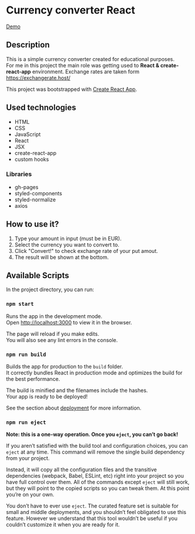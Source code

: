 # Currency converter React

[Demo](https://stolar-code.github.io/currency-converter-react/)

## Description

This is a simple currency converter created for educational purposes.<br>
For me in this project the main role was getting used to **React & create-react-app** environment.
Exchange rates are taken form https://exchangerate.host/

This project was bootstrapped with [Create React App](https://github.com/facebook/create-react-app).

## Used technologies

- HTML
- CSS
- JavaScript
- React
- JSX
- create-react-app
- custom hooks

### Libraries

- gh-pages
- styled-components
- styled-normalize
- axios

## How to use it?

1.  Type your amount in input (must be in EUR).
2.  Select the currency you want to convert to.
3.  Click "Convert!" to check exchange rate of your put amout.
4.  The result will be shown at the bottom.

## Available Scripts

In the project directory, you can run:

### `npm start`

Runs the app in the development mode.\
Open [http://localhost:3000](http://localhost:3000) to view it in the browser.

The page will reload if you make edits.\
You will also see any lint errors in the console.

### `npm run build`

Builds the app for production to the `build` folder.\
It correctly bundles React in production mode and optimizes the build for the best performance.

The build is minified and the filenames include the hashes.\
Your app is ready to be deployed!

See the section about [deployment](https://facebook.github.io/create-react-app/docs/deployment) for more information.

### `npm run eject`

**Note: this is a one-way operation. Once you `eject`, you can’t go back!**

If you aren’t satisfied with the build tool and configuration choices, you can `eject` at any time. This command will remove the single build dependency from your project.

Instead, it will copy all the configuration files and the transitive dependencies (webpack, Babel, ESLint, etc) right into your project so you have full control over them. All of the commands except `eject` will still work, but they will point to the copied scripts so you can tweak them. At this point you’re on your own.

You don’t have to ever use `eject`. The curated feature set is suitable for small and middle deployments, and you shouldn’t feel obligated to use this feature. However we understand that this tool wouldn’t be useful if you couldn’t customize it when you are ready for it.
